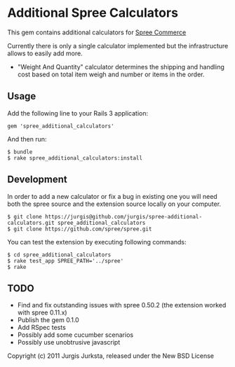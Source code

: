 Additional Spree Calculators
============================

This gem contains additional calculators for [Spree Commerce](http://spreecommerce.com)

Currently there is only a single calculator implemented but the infrastructure allows to easily add more.

* "Weight And Quantity" calculator determines the shipping and handling cost based on total
item weigh and number or items in the order.
  
  

Usage
----

Add the following line to your Rails 3 application:

    gem 'spree_additional_calculators'
  
And then run:

    $ bundle
    $ rake spree_additional_calculators:install

  
  
Development
-----------

In order to add a new calculator or fix a bug in existing one you will need both the spree source
and the extension source locally on your computer.

    $ git clone https://jurgis@github.com/jurgis/spree-additional-calculators.git spree_additional_calculators
    $ git clone https://github.com/spree/spree.git

You can test the extension by executing following commands:

    $ cd spree_additional_calculators
    $ rake test_app SPREE_PATH='../spree'
    $ rake
  
  
TODO
----

* Find and fix outstanding issues with spree 0.50.2 (the extension worked with spree 0.11.x)
* Publish the gem 0.1.0
* Add RSpec tests
* Possibly add some cucumber scenarios
* Possibly use unobtrusive javascript
  
  

Copyright (c) 2011 Jurgis Jurksta, released under the New BSD License
